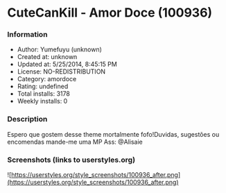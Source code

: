 # CuteCanKill - Amor Doce (100936)

### Information
- Author: Yumefuyu (unknown)
- Created at: unknown
- Updated at: 5/25/2014, 8:45:15 PM
- License: NO-REDISTRIBUTION
- Category: amordoce
- Rating: undefined
- Total installs: 3178
- Weekly installs: 0


### Description
Espero que gostem desse theme mortalmente fofo!Duvidas, sugestões ou encomendas mande-me uma MP 
Ass: @Alisaie


### Screenshots (links to userstyles.org)
![https://userstyles.org/style_screenshots/100936_after.png](https://userstyles.org/style_screenshots/100936_after.png)


